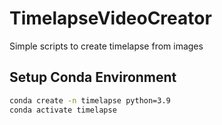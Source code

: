 # TimelapseVideoCreator
Simple scripts to create timelapse from images


## Setup Conda Environment
```cmd 
conda create -n timelapse python=3.9
conda activate timelapse
```